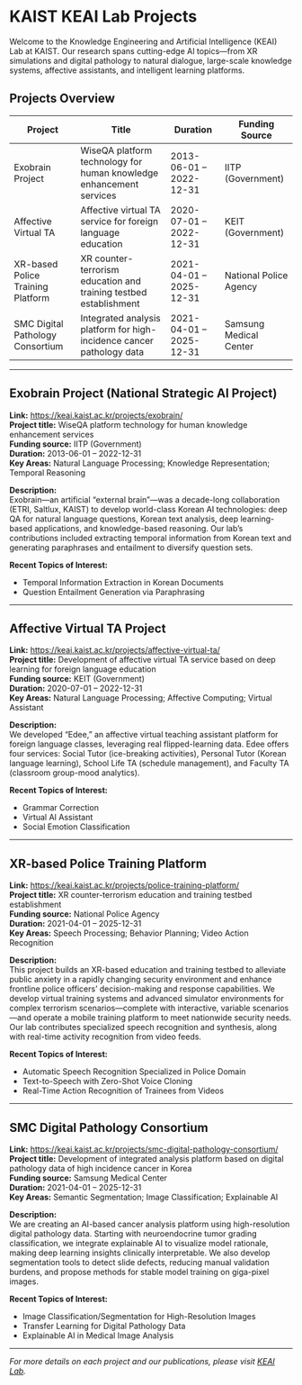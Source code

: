 # KAIST KEAI Lab Projects

Welcome to the Knowledge Engineering and Artificial Intelligence (KEAI) Lab at KAIST. Our research spans cutting-edge AI topics—from XR simulations and digital pathology to natural dialogue, large-scale knowledge systems, affective assistants, and intelligent learning platforms.

## Projects Overview

| Project                                     | Title                                                                                  | Duration                      | Funding Source                 |
|---------------------------------------------|----------------------------------------------------------------------------------------|-------------------------------|--------------------------------|
| Exobrain Project                            | WiseQA platform technology for human knowledge enhancement services                    | 2013-06-01 – 2022-12-31       | IITP (Government)              |
| Affective Virtual TA                        | Affective virtual TA service for foreign language education                            | 2020-07-01 – 2022-12-31       | KEIT (Government)              |
| XR-based Police Training Platform           | XR counter-terrorism education and training testbed establishment                      | 2021-04-01 – 2025-12-31       | National Police Agency         |
| SMC Digital Pathology Consortium            | Integrated analysis platform for high-incidence cancer pathology data                  | 2021-04-01 – 2025-12-31       | Samsung Medical Center         |

---

## Exobrain Project (National Strategic AI Project)  
**Link:** https://keai.kaist.ac.kr/projects/exobrain/  
**Project title:** WiseQA platform technology for human knowledge enhancement services  
**Funding source:** IITP (Government)  
**Duration:** 2013-06-01 – 2022-12-31  
**Key Areas:** Natural Language Processing; Knowledge Representation; Temporal Reasoning  

**Description:**  
Exobrain—an artificial “external brain”—was a decade-long collaboration (ETRI, Saltlux, KAIST) to develop world-class Korean AI technologies: deep QA for natural language questions, Korean text analysis, deep learning-based applications, and knowledge-based reasoning. Our lab’s contributions included extracting temporal information from Korean text and generating paraphrases and entailment to diversify question sets.

**Recent Topics of Interest:**  
- Temporal Information Extraction in Korean Documents  
- Question Entailment Generation via Paraphrasing  

---

## Affective Virtual TA Project  
**Link:** https://keai.kaist.ac.kr/projects/affective-virtual-ta/  
**Project title:** Development of affective virtual TA service based on deep learning for foreign language education  
**Funding source:** KEIT (Government)  
**Duration:** 2020-07-01 – 2022-12-31  
**Key Areas:** Natural Language Processing; Affective Computing; Virtual Assistant  

**Description:**  
We developed “Edee,” an affective virtual teaching assistant platform for foreign language classes, leveraging real flipped-learning data. Edee offers four services: Social Tutor (ice-breaking activities), Personal Tutor (Korean language learning), School Life TA (schedule management), and Faculty TA (classroom group-mood analytics).

**Recent Topics of Interest:**  
- Grammar Correction  
- Virtual AI Assistant  
- Social Emotion Classification  

---

## XR-based Police Training Platform  
**Link:** https://keai.kaist.ac.kr/projects/police-training-platform/  
**Project title:** XR counter-terrorism education and training testbed establishment  
**Funding source:** National Police Agency  
**Duration:** 2021-04-01 – 2025-12-31  
**Key Areas:** Speech Processing; Behavior Planning; Video Action Recognition  

**Description:**  
This project builds an XR-based education and training testbed to alleviate public anxiety in a rapidly changing security environment and enhance frontline police officers’ decision-making and response capabilities. We develop virtual training systems and advanced simulator environments for complex terrorism scenarios—complete with interactive, variable scenarios—and operate a mobile training platform to meet nationwide security needs. Our lab contributes specialized speech recognition and synthesis, along with real-time activity recognition from video feeds.

**Recent Topics of Interest:**  
- Automatic Speech Recognition Specialized in Police Domain  
- Text-to-Speech with Zero-Shot Voice Cloning  
- Real-Time Action Recognition of Trainees from Videos  

---

## SMC Digital Pathology Consortium  
**Link:** https://keai.kaist.ac.kr/projects/smc-digital-pathology-consortium/  
**Project title:** Development of integrated analysis platform based on digital pathology data of high incidence cancer in Korea  
**Funding source:** Samsung Medical Center  
**Duration:** 2021-04-01 – 2025-12-31  
**Key Areas:** Semantic Segmentation; Image Classification; Explainable AI  

**Description:**  
We are creating an AI-based cancer analysis platform using high-resolution digital pathology data. Starting with neuroendocrine tumor grading classification, we integrate explainable AI to visualize model rationale, making deep learning insights clinically interpretable. We also develop segmentation tools to detect slide defects, reducing manual validation burdens, and propose methods for stable model training on giga-pixel images.

**Recent Topics of Interest:**  
- Image Classification/Segmentation for High-Resolution Images  
- Transfer Learning for Digital Pathology Data  
- Explainable AI in Medical Image Analysis  

---

*For more details on each project and our publications, please visit [KEAI Lab](https://keai.kaist.ac.kr).*
